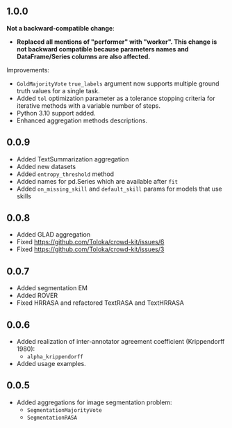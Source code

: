 1.0.0
-------------------
**Not a backward-compatible change**:
* **Replaced all mentions of "performer" with "worker". This change is not backward compatible because parameters names and DataFrame/Series columns are also affected.**

Improvements:
* `GoldMajorityVote` `true_labels` argument now supports multiple ground truth values for a single task.
* Added `tol` optimization parameter as a tolerance stopping criteria for iterative methods with a variable number of steps.
* Python 3.10 support added.
* Enhanced aggregation methods descriptions.

0.0.9
-------------------
* Added TextSummarization aggregation
* Added new datasets
* Added `entropy_threshold` method
* Added names for pd.Series which are available after `fit`
* Added `on_missing_skill` and `default_skill` params for models that use skills

0.0.8
-------------------
* Added GLAD aggregation
* Fixed https://github.com/Toloka/crowd-kit/issues/6
* Fixed https://github.com/Toloka/crowd-kit/issues/3


0.0.7
-------------------
* Added segmentation EM
* Added ROVER
* Fixed HRRASA and refactored TextRASA and TextHRRASA


0.0.6
-------------------
* Added realization of inter-annotator agreement coefficient (Krippendorff 1980):
  * `alpha_krippendorff`
* Added usage examples.


0.0.5
-------------------
* Added aggregations for image segmentation problem:
  * `SegmentationMajorityVote`
  * `SegmentationRASA`
